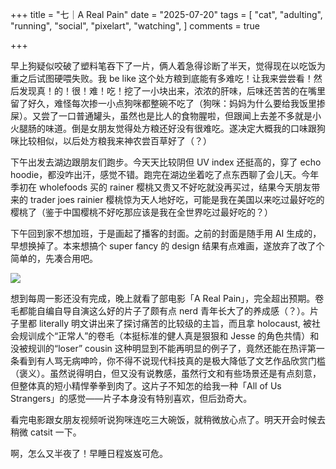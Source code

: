 +++
title = "七｜A Real Pain"
date = "2025-07-20"
tags = [
    "cat",
    "adulting",
    "running",
    "social",
    "pixelart",
    "watching",
]
comments = true

+++

早上狗疑似咬破了塑料笔吞下了一片，俩人着急得诊断了半天，觉得现在以吃饭为重之后试图硬喂失败。我 be like 这个处方粮到底能有多难吃！让我来尝尝看！然后发现真！的！很！难！吃！挖了一小块出来，浓浓的肝味，后味还苦苦的在嘴里留了好久，难怪每次掺一小点狗咪都整碗不吃了（狗咪：妈妈为什么要给我饭里掺屎）。又尝了一口普通罐头，虽然也是比人的食物腥啦，但跟闻上去差不多就是小火腿肠的味道。倒是女朋友觉得处方粮还好没有很难吃。遂决定大概我的口味跟狗咪比较相似，以后处方粮我来神农尝百草好了（？）

下午出发去湖边跟朋友们跑步。今天天比较阴但 UV index 还挺高的，穿了 echo hoodie，都没咋出汗，感觉不错。跑完在湖边坐着吃了点东西聊了会儿天。今年季初在 wholefoods 买的 rainer 樱桃又贵又不好吃就没再买过，结果今天朋友带来的 trader joes rainier 樱桃惊为天人地好吃，可能是我在美国以来吃过最好吃的樱桃了（鉴于中国樱桃不好吃那应该是我在全世界吃过最好吃的？）

下午回到家不想加班，于是画起了播客的封面。之前的封面是随手用 AI 生成的，早想换掉了。本来想搞个 super fancy 的 design 结果有点难画，遂放弃了改了个简单的，先凑合用吧。

![](https://media.douchi.space/douchi/media_attachments/files/114/890/020/427/412/316/original/077a5b302b1bc4d9.png)

想到每周一影还没有完成，晚上就看了部电影「A Real Pain」，完全超出预期。卷毛都能自编自导自演这么好的片子了颇有点 nerd 青年长大了的养成感（？）。片子里都 literally 明文讲出来了探讨痛苦的比较级的主旨，而且拿 holocaust, 被社会规训成个“正常人”的卷毛（本挺标准的健人真是狠狠和 Jesse 的角色共情）和没被规训的“loser” cousin 这种明显到不能再明显的例子了，竟然还能在热评第一条看到有人骂无病呻吟，你不得不说现代科技真的是极大降低了文艺作品欣赏门槛（褒义）。虽然说得明白，但又没有说教感，虽然行文和有些场景还是有点刻意，但整体真的短小精悍拳拳到肉了。这片子不知怎的给我一种「All of Us Strangers」的感觉——片子本身没有特别喜欢，但后劲奇大。

看完电影跟女朋友视频听说狗咪连吃三大碗饭，就稍微放心点了。明天开会时候去稍微 catsit 一下。

啊，怎么又半夜了！早睡日程岌岌可危。